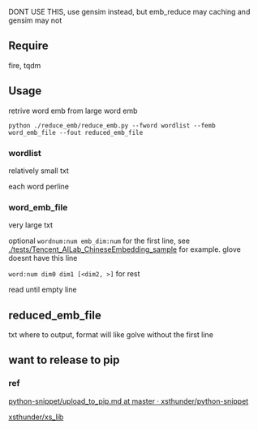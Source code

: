 DONT USE THIS, use gensim instead, but emb_reduce may caching and gensim may not

## Require

fire, tqdm

## Usage

retrive word emb from large word emb

```
python ./reduce_emb/reduce_emb.py --fword wordlist --femb word_emb_file --fout reduced_emb_file
```

### wordlist

relatively small txt

each word perline

### word_emb_file

very large txt

optional `wordnum:num emb_dim:num` for the first line, see [./tests/Tencent_AILab_ChineseEmbedding_sample](./tests/Tencent_AILab_ChineseEmbedding_sample) for example. glove doesnt have this line

`word:num dim0 dim1 [<dim2, >]` for rest

read until empty line

## reduced_emb_file

txt where to output, format will like golve without the first line

## want to release to pip 

### ref 

[python-snippet/upload_to_pip.md at master · xsthunder/python-snippet](https://github.com/xsthunder/python-snippet/blob/master/python/upload_to_pip.md)

[xsthunder/xs_lib](https://github.com/xsthunder/xs_lib)
